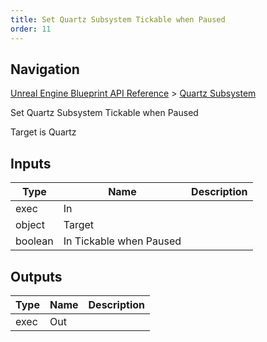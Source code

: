 ```yaml
---
title: Set Quartz Subsystem Tickable when Paused
order: 11
---
```

## Navigation

[Unreal Engine Blueprint API Reference](https://dev.epicgames.com/documentation/en-us/unreal-engine/BlueprintAPI) > [Quartz Subsystem](https://dev.epicgames.com/documentation/en-us/unreal-engine/BlueprintAPI/QuartzSubsystem)

Set Quartz Subsystem Tickable when Paused

Target is Quartz

## Inputs

| Type | Name | Description |
| --- | --- | --- |
| exec | In |  |
| object | Target |  |
| boolean | In Tickable when Paused |  |

## Outputs

| Type | Name | Description |
| --- | --- | --- |
| exec | Out |  |
